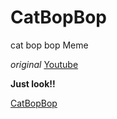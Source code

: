 # CatBopBop
cat bop bop Meme

*original*
[Youtube](https://www.youtube.com/watch?v=KMmeWNIbRf4&ab_channel=welf)


**Just look!!**

[CatBopBop](https://outsung.github.io/CatBopBop/)
